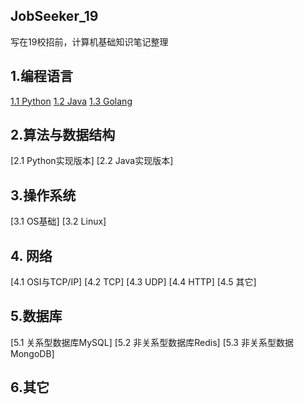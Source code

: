 ## JobSeeker_19
写在19校招前，计算机基础知识笔记整理

## 1.编程语言

 [1.1 Python](编程语言/Python.md)
 [1.2 Java](编程语言/java.md)
 [1.3 Golang](编程语言/Golang.md)

## 2.算法与数据结构

 [2.1 Python实现版本]
 [2.2 Java实现版本]

## 3.操作系统
 [3.1 OS基础]
 [3.2 Linux]

## 4. 网络
 [4.1 OSI与TCP/IP]
 [4.2 TCP]
 [4.3 UDP]
 [4.4 HTTP]
 [4.5 其它]

## 5.数据库
 [5.1 关系型数据库MySQL]
 [5.2 非关系型数据库Redis]
 [5.3 非关系型数据MongoDB]

## 6.其它
